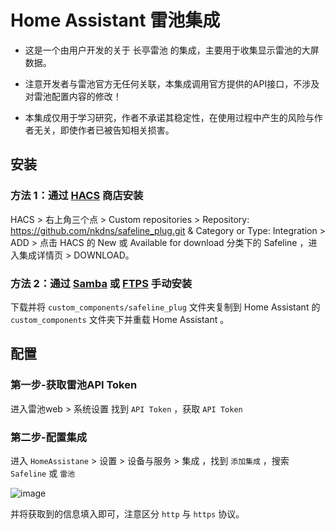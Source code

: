 # Home Assistant 雷池集成

- 这是一个由用户开发的关于 长亭雷池 的集成，主要用于收集显示雷池的大屏数据。

- 注意开发者与雷池官方无任何关联，本集成调用官方提供的API接口，不涉及对雷池配置内容的修改！

- 本集成仅用于学习研究，作者不承诺其稳定性，在使用过程中产生的风险与作者无关，即使作者已被告知相关损害。

## 安装

### 方法 1：通过 [HACS](https://hacs.xyz/) 商店安装

HACS > 右上角三个点 > Custom repositories > Repository: https://github.com/nkdns/safeline_plug.git & Category or Type: Integration > ADD > 点击 HACS 的 New 或 Available for download 分类下的 Safeline ，进入集成详情页  > DOWNLOAD。

### 方法 2：通过 [Samba](https://github.com/home-assistant/addons/tree/master/samba) 或 [FTPS](https://github.com/hassio-addons/addon-ftp) 手动安装

下载并将 `custom_components/safeline_plug` 文件夹复制到 Home Assistant 的 `custom_components` 文件夹下并重载 Home Assistant 。

## 配置

### 第一步-获取雷池API Token

进入雷池web > 系统设置 找到 `API Token` ，获取 `API Token`

### 第二步-配置集成

进入 `HomeAssistane` > 设置 > 设备与服务 > 集成 ，找到 `添加集成` ，搜索 `Safeline` 或 `雷池`

![image](https://github.com/user-attachments/assets/75787513-37ed-4336-bf18-a5dd9e584ca6)

并将获取到的信息填入即可，注意区分 `http` 与 `https` 协议。
